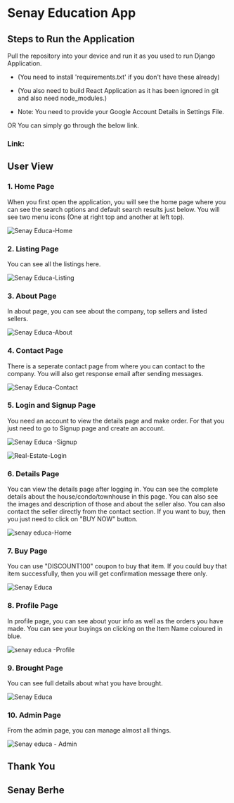 # Senay Education App

## Steps to Run the Application

Pull the repository into your device and run it as you used to run Django Application.

-   (You need to install 'requirements.txt' if you don't have these already)

-   (You also need to build React Application as it has been ignored in git and also need node_modules.)

-   Note: You need to provide your Google Account Details in Settings File.

OR You can simply go through the below link.

### Link: 

## User View

### 1. Home Page

When you first open the application, you will see the home page where you can see the search options and default search results just below. You will see two menu icons (One at right top and another at left top).

![Senay Educa-Home](img3.png)

### 2. Listing Page

You can see all the listings here.

![Senay Educa-Listing](img2.png)

### 3. About Page

In about page, you can see about the company, top sellers and listed sellers.

![Senay Educa-About](img.png)

### 4. Contact Page

There is a seperate contact page from where you can contact to the company. You will also get response email after sending messages.

![Senay Educa-Contact](img.png)

### 5. Login and Signup Page

You need an account to view the details page and make order. For that you just need to go to Signup page and create an account.

![Senay Educa -Signup](img4.png)

![Real-Estate-Login](https://user-images.githubusercontent.com/71542496/126949599-60a26190-55d2-4110-aeb2-15ca19b34f07.png)

### 6. Details Page

You can view the details page after logging in. You can see the complete details about the house/condo/townhouse in this page. You can also see the images and description of those and about the seller also. You can also contact the seller directly from the contact section.
If you want to buy, then you just need to click on "BUY NOW" button.

![senay educa-Home](img3.png)

### 7. Buy Page

You can use "DISCOUNT100" coupon to buy that item. If you could buy that item successfully, then you will get confirmation message there only.

![Senay Educa](img.png)

### 8. Profile Page

In profile page, you can see about your info as well as the orders you have made. You can see your buyings on clicking on the Item Name coloured in blue.

![senay educa -Profile](img1.png)

### 9. Brought Page

You can see full details about what you have brought.

![Senay Educa](img2.png)

### 10. Admin Page

From the admin page, you can manage almost all things.

![Senay educa - Admin](img4.png)

## Thank You

## Senay Berhe

